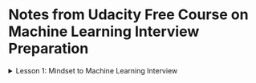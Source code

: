 # Notes from Udacity Free Course on Machine Learning Interview Preparation

<details>
<summary>Lesson 1: Mindset to Machine Learning Interview</summary>

<details>
<summary>Go Inside the mind of the employer</summary>
### Go inside the mind of the employer


If a company wants to hire a machine learning engineer (or data analyst or scientist), it’s clear that they are trying to solve a complex problem where traditional algorithmic solutions are hard to apply or simply do not work well enough.

They are also extremely motivated to solve that problem (otherwise they wouldn’t be in this business!).

> **Reflection Exercise**
> Before the interview, or even before you apply to a job, investigate possible
> answers to these questions.

> Why is the company hiring for this role?


Does it look like they're backfilling (ie: someone left the company or was promoted, so they need to fill in the job)? 

Or, are they expanding their team (therefore investing more in data science) or even starting their data team for the first time? 

These answers will help you see how you're needed. 

If the company is looking for a member of a large team, they likely need you to fill in a specific role and may want you to show expert skill in a specialization. 

If they're building out their data team, they may be looking for someone who's a fast learner and can help them make decisions - since they may not know what they need from a data team.

> How will this company's data team grow?

This will give you insight on longterm opportunities for you. If they're growing rapidly, that may signal you have potential to become a team lead in the future.
</details>

<details>
<summary>Identify a business problem</summary>
### Identify a business problem 

Showcase you're interested in solving the root issues in order to prevent further problems.

> **Reflection Exercise**
> Before the interview, or even before you apply to a job, investigate possible
> answers to these questions.


> Which business problem are they trying to solve? 
Identify a Business Problem

Imagine yourself in the role – find out as much as possible about the company and position. Then ask yourself: What is one core problem I need to solve? 

The answer should excite you, and drive you to find out more about the problem, existing approaches, and recent developments in that domain.

Choose a problem that is essential for the company.

For example, as a Machine Learning Engineer at Udacity, your primary responsibility could be to improve student engagement and retention.

It is widely known that MOOC completion rates are abysmally low. Why do students drop out of our programs? Do they find our content too hard, or too easy? How can we improve student engagement in the classroom?

Although you may not be able to figure this out, you can think of realistic possibilities.

For example, an e-vendor may want to make better recommendations based on search history. A healthcare company may want to better predict health risks. 

When you are in the interview, connect your past experiences to how you can fix these hypothetical issues.
</details>

<details>
<summary>Explore potential data sources</summary>
### Explore potential data sources

> See how your solution depends on your unique dataset.

Next, think about what data you would need to answer these questions. 

Some of this may be readily available, while you may have to build in additional hooks to gather certain pieces of information.

Dig into the company’s infrastructure and operations - what stack do they operate on, what APIs do they have, what data are they already collecting, etc.

Most companies today have a blog where they often discuss their challenges, approaches, successes, and failures.

This should give you further insight into how they operate, and what products and services they might have in the pipeline.
</details>

<details>
<summary>Discuss machine learning solutions</summary>
### Discuss machine learning solutions

Get familiar with answering interview questions for this unique field.

Now that you have a business problem to solve, you need to frame it in terms of machine learning. Given what you’re trying to achieve, and the data you think might be available, can you frame it as an ML problem?


Here are a couple questions to ask yourself.

> What is an appropriate model to use? 

> How would you go about training and evaluating it? 

> For example, the primary challenge that a lot of recommendation systems like Netflix and Amazon face is clustering, not prediction - i.e. once you are able to figure out groups of users who seem to have similar preference and behavior, it becomes a whole lot easier to recommend products that they may find useful.

This thought process will help you be prepared to talk about issues that matter to the company the most. Nobody expects you to walk into an interview and lay out a complete solution for something they’ve been working hard on for months or years! But everybody likes a candidate who shows genuine interest, motivation, and curiosity for a problem that is close to their hearts.

Depending on your interviewer and the stage of your interview, you may be asked more technical questions, but you should try to use any opportunity you get to demonstrate that you have thought about the company and role.

> **Pro Tip:** When asked more open-ended questions such as “Describe a technical challenge you faced when working on a project and how you solved it,” try to pick something that aligns well with the company’s interests.
</details>

<details>
<summary>Practice answering technical questions</summary>
### Practice answering technical questions

Bolster your confidence for interview day by practicing interview techniques.

#### Prepare to Demonstrate these Technical Skills

Essential skills of Machine Learning Engineer

**Computer Science Fundamentals and Programming**

- Data structures: Lists, stacks, queues, strings, hash maps, vectors, matrices, classes & objects, trees, graphs, etc.
- Algorithms: Recursion, searching, sorting, optimization, dynamic programming, etc.
- Computability and complexity: P vs. NP, NP-complete problems, big-O notation, approximate algorithms, etc.
- Computer architecture: Memory, cache, bandwidth, threads & processes, deadlocks, etc.

**Probability and Statisticss**

- Basic probability: Conditional probability, Bayes rule, likelihood, independence, etc.
- Probabilistic models: Bayes Nets, Markov Decision Processes, Hidden Markov Models, etc.
- Statistical measures: Mean, median, mode, variance, population parameters vs. sample statistics etc.
- Proximity and error metrics: Cosine similarity, mean-squared error, Manhattan and Euclidean distance, log-loss, etc.
- Distributions and random sampling: Uniform, normal, binomial, Poisson, etc.
- Analysis methods: ANOVA, hypothesis testing, factor analysis, etc.

**Data Modeling and Evaluation**

- Data preprocessing: Munging/wrangling, transforming, aggregating, etc.
- Pattern recognition: Correlations, clusters, trends, outliers & anomalies, etc.
- Dimensionality reduction: Eigenvectors, Principal Component Analysis, etc.
- Prediction: Classification, regression, sequence prediction, etc.; suitable error/accuracy metrics.
- Evaluation: Training-testing split, sequential vs. randomized cross-validation, etc.

**Machine Learning Algorithms and Libraries**

- Models: Parametric vs. nonparametric, decision tree, nearest neighbor, neural net, support vector machine, ensemble of multiple models, etc.
- Learning procedure: Linear regression, gradient descent, genetic algorithms, bagging, boosting, and other model-specific methods; regularization, hyperparameter tuning, etc.
- Tradeoffs and gotchas: Relative advantages and disadvantages, bias and variance, overfitting and underfitting, vanishing/exploding gradients, missing data, data leakage, etc.

**Software Engineering and System Design**

- Software interface: Library calls, REST APIs, data collection endpoints, database queries, etc.
- User interface: Capturing user inputs & application events, displaying results & visualization, etc.
- Scalability: Map-reduce, distributed processing, etc.
- Deployment: Cloud hosting, containers & instances, microservices, etc.
</details>

<details>
<summary>What else?</summary>
### What else?
Don't forget to ask your interviewers the questions in this exercise, also! Not only do you want to know the answers, asking will showcase your interest and thoughtfulness.
</details>

</details>

